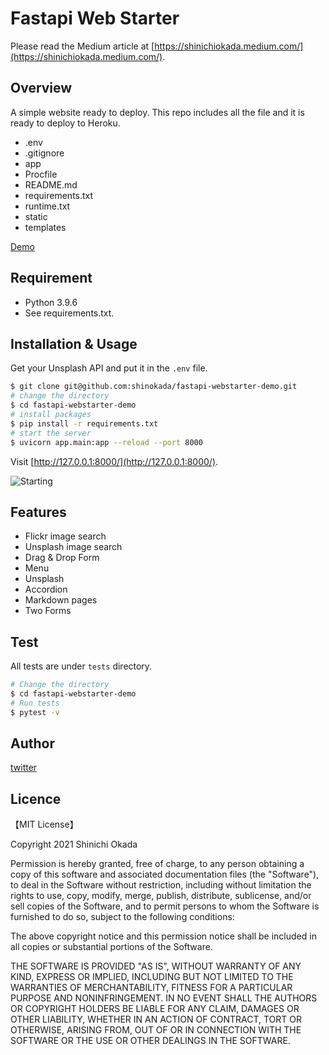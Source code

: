 # Fastapi Web Starter

Please read the Medium article at [https://shinichiokada.medium.com/](https://shinichiokada.medium.com/).

## Overview

A simple website ready to deploy.
This repo includes all the file and it is ready to deploy to Heroku.

- .env
- .gitignore
- app
- Procfile
- README.md
- requirements.txt
- runtime.txt
- static
- templates

[Demo](https://fastapi-webstarter-demo.deta.dev/)

## Requirement

- Python 3.9.6
- See requirements.txt.

## Installation & Usage

Get your Unsplash API and put it in the `.env` file.

```bash
$ git clone git@github.com:shinokada/fastapi-webstarter-demo.git
# change the directory
$ cd fastapi-webstarter-demo
# install packages
$ pip install -r requirements.txt
# start the server
$ uvicorn app.main:app --reload --port 8000
```

Visit [http://127.0.0.1:8000/](http://127.0.0.1:8000/).

![Starting](./images/image-1.png)

## Features

- Flickr image search
- Unsplash image search
- Drag & Drop Form
- Menu
- Unsplash
- Accordion
- Markdown pages
- Two Forms

## Test

All tests are under `tests` directory.

```bash
# Change the directory
$ cd fastapi-webstarter-demo
# Run tests
$ pytest -v
```

## Author

[twitter](https://twitter.com/shinokada)

## Licence

【MIT License】

Copyright 2021 Shinichi Okada

Permission is hereby granted, free of charge, to any person obtaining a copy of this software and associated documentation files (the "Software"), to deal in the Software without restriction, including without limitation the rights to use, copy, modify, merge, publish, distribute, sublicense, and/or sell copies of the Software, and to permit persons to whom the Software is furnished to do so, subject to the following conditions:

The above copyright notice and this permission notice shall be included in all copies or substantial portions of the Software.

THE SOFTWARE IS PROVIDED "AS IS", WITHOUT WARRANTY OF ANY KIND, EXPRESS OR IMPLIED, INCLUDING BUT NOT LIMITED TO THE WARRANTIES OF MERCHANTABILITY, FITNESS FOR A PARTICULAR PURPOSE AND NONINFRINGEMENT. IN NO EVENT SHALL THE AUTHORS OR COPYRIGHT HOLDERS BE LIABLE FOR ANY CLAIM, DAMAGES OR OTHER LIABILITY, WHETHER IN AN ACTION OF CONTRACT, TORT OR OTHERWISE, ARISING FROM, OUT OF OR IN CONNECTION WITH THE SOFTWARE OR THE USE OR OTHER DEALINGS IN THE SOFTWARE.
